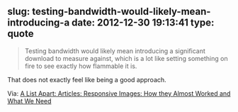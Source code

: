 slug: testing-bandwidth-would-likely-mean-introducing-a
date: 2012-12-30 19:13:41
type: quote
---

> Testing bandwidth would likely mean introducing a significant download to measure against, which is a lot like setting something on fire to see exactly how flammable it is.

That does not exactly feel like being a good approach.

 Via: [A List Apart: Articles: Responsive Images: How they Almost Worked and What We Need](http://www.alistapart.com/articles/responsive-images-how-they-almost-worked-and-what-we-need/)
